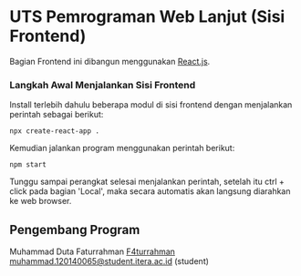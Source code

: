 # UTS Pemrograman Web Lanjut (Sisi Frontend)

Bagian Frontend ini dibangun menggunakan [React.js](https://react.dev/).

### Langkah Awal Menjalankan Sisi Frontend

Install terlebih dahulu beberapa modul di sisi frontend dengan menjalankan perintah sebagai berikut:

```
npx create-react-app .
```

Kemudian jalankan program menggunakan perintah berikut:

```
npm start
```

Tunggu sampai perangkat selesai menjalankan perintah, setelah itu ctrl + click pada bagian 'Local', maka secara automatis akan langsung diarahkan ke web browser.

## Pengembang Program

Muhammad Duta Faturrahman [F4turrahman](https://github.com/F4turrahman/)
muhammad.120140065@student.itera.ac.id (student)
